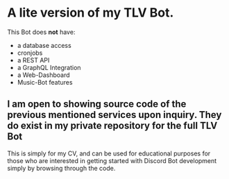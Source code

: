 # A lite version of my TLV Bot.

This Bot does **not** have:
- a database access
- cronjobs
- a REST API
- a GraphQL Integration
- a Web-Dashboard
- Music-Bot features

## **I am open to showing source code of the previous mentioned services upon inquiry. They do exist in my private repository for the full TLV Bot**

This is simply for my CV, and can be used for educational purposes for those who are interested in getting started with Discord Bot development simply by browsing through the code.
